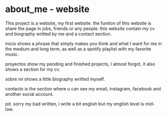 # about_me - website
This project is a website, my first website. the funtion of this website is share the page in jobs, friends or any people.
this website contain my cv and biography writted by me and a contact section.

inicio shows a phrase that simply makes you think and what I want for me in the medium and long term, as well as a spotify playlist with my favorite music.

proyectos show my pending and finished projects, I almost forgot, it also shows a section for my cv.

sobre mi shows a little biography writted myself.

contacto is the section where u can see my email, instagram, facebook and another social account.

pd. sorry my bad written, i write a bit english but my english level is mid-low.
